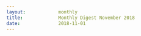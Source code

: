 ```yaml
---
layout:            monthly
title:             Monthly Digest November 2018
date:              2018-11-01
---
```

